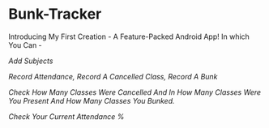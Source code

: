 # Bunk-Tracker

Introducing My First Creation - A Feature-Packed Android App! In which You Can -

*Add Subjects*

*Record Attendance, Record A Cancelled Class, Record A Bunk*

*Check How Many Classes Were Cancelled And In How Many Classes Were You Present And How Many Classes You Bunked.*

*Check Your Current Attendance %* 
